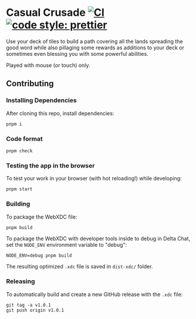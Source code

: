 # Casual Crusade [![CI](https://github.com/DeltaZen/casual-crusade/actions/workflows/ci.yml/badge.svg)](https://github.com/DeltaZen/casual-crusade/actions/workflows/ci.yml) [![code style: prettier](https://img.shields.io/badge/code_style-prettier-ff69b4.svg?style=flat-square)](https://github.com/prettier/prettier)

Use your deck of tiles to build a path covering all the lands spreading the good word
while also pillaging some rewards as additions to your deck or sometimes even blessing
you with some powerful abilities.

Played with mouse (or touch) only.

## Contributing

### Installing Dependencies

After cloning this repo, install dependencies:

```
pnpm i
```

### Code format

```
pnpm check
```

### Testing the app in the browser

To test your work in your browser (with hot reloading!) while developing:

```
pnpm start
```

### Building

To package the WebXDC file:

```
pnpm build
```

To package the WebXDC with developer tools inside to debug in Delta Chat, set the `NODE_ENV`
environment variable to "debug":

```
NODE_ENV=debug pnpm build
```

The resulting optimized `.xdc` file is saved in `dist-xdc/` folder.

### Releasing

To automatically build and create a new GitHub release with the `.xdc` file:

```
git tag -a v1.0.1
git push origin v1.0.1
```
